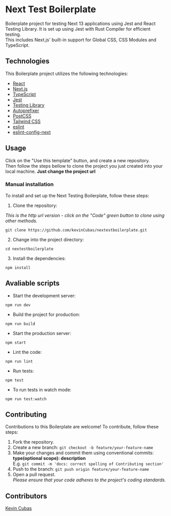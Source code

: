 # Next Test Boilerplate

Boilerplate project for testing Next 13 applications using Jest and React Testing Library. It is set up using Jest with Rust Compiler for efficient testing. <br>
This includes Next.js' built-in support for Global CSS, CSS Modules and TypeScript.

## Technologies
This Boilerplate project utilizes the following technologies:
- [React](https://react.dev/)
- [Next.js](https://nextjs.org/docs/)
- [TypeScript](https://www.typescriptlang.org/)
- [Jest](https://jestjs.io/)
- [Testing Library](https://testing-library.com/)
- [Autoprefixer](https://github.com/postcss/autoprefixer)
- [PostCSS](https://github.com/postcss)
- [Tailwind CSS](https://tailwindcss.com/)
- [eslint](https://eslint.org/)
- [eslint-config-next](https://www.npmjs.com/package/eslint-config-next)

## Usage
Click on the "Use this template" button, and create a new repository. <br>
Then follow the steps bellow to clone the project you just created into your local machine. **Just change the project url**

### Manual installation
To install and set up the Next Testing Boilerplate, follow these steps:

1. Clone the repository:

*This is the http url version - click on the "Code" green button to clone using other methods.*
```console
git clone https://github.com/kevinCubas/nextestboilerplate.git
```
2. Change into the project directory:
```console
cd nextestboilerplate
```
3. Install the dependencies:
```console
npm install
```
## Avaliable scripts

- Start the development server:
```console
npm run dev
```

- Build the project for production:
```console
npm run build
```
- Start the production server:
```console
npm start
```
- Lint the code:
```console
npm run lint
```
- Run tests:
```console
npm test
``` 
- To run tests in watch mode:
```console
npm run test:watch
```
## Contributing
Contributions to this Boilerplate are welcome! To contribute, follow these steps:

1. Fork the repository.
2. Create a new branch: `git checkout -b feature/your-feature-name`
3. Make your changes and commit them using conventional commits: **type(optional scope): description** <br>
E.g. `git commit -m 'docs: correct spelling of Contributing section'`
4. Push to the branch: `git push origin feature/your-feature-name`
5. Open a pull request. <br>
*Please ensure that your code adheres to the project's coding standards.*

## Contributors
[Kevin Cubas](https://github.com/kevinCubas)
